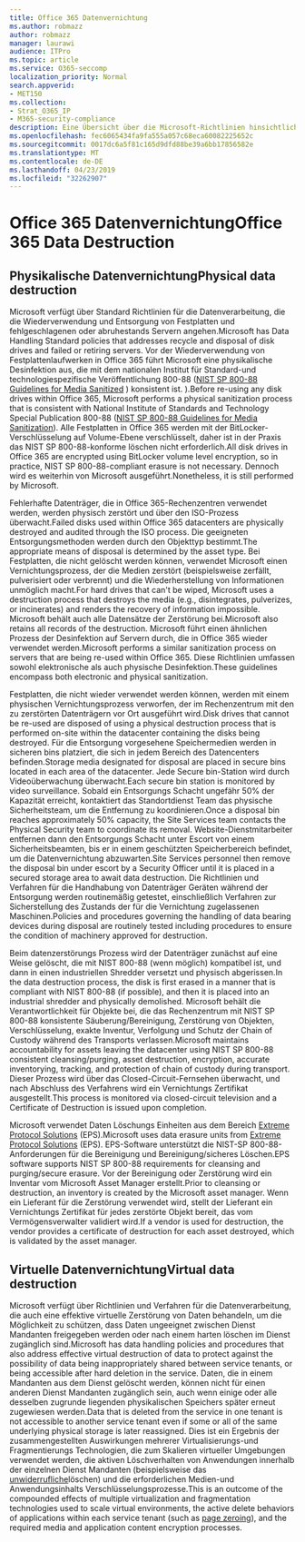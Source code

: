 ```yaml
---
title: Office 365 Datenvernichtung
ms.author: robmazz
author: robmazz
manager: laurawi
audience: ITPro
ms.topic: article
ms.service: O365-seccomp
localization_priority: Normal
search.appverid:
- MET150
ms.collection:
- Strat_O365_IP
- M365-security-compliance
description: Eine Übersicht über die Microsoft-Richtlinien hinsichtlich der Wiederverwendung, Beseitigung oder Zerstörung von Datenträgerlaufwerken und-Servern von Office 365 Datacenter.
ms.openlocfilehash: fec6065434fa9fa555a057c68eca60082225652c
ms.sourcegitcommit: 0017dc6a5f81c165d9dfd88be39a6bb17856582e
ms.translationtype: MT
ms.contentlocale: de-DE
ms.lasthandoff: 04/23/2019
ms.locfileid: "32262907"
---
```

# <a name="office-365-data-destruction"></a><span data-ttu-id="d26d0-103">Office 365 Datenvernichtung</span><span class="sxs-lookup"><span data-stu-id="d26d0-103">Office 365 Data Destruction</span></span>

## <a name="physical-data-destruction"></a><span data-ttu-id="d26d0-104">Physikalische Datenvernichtung</span><span class="sxs-lookup"><span data-stu-id="d26d0-104">Physical data destruction</span></span>

<span data-ttu-id="d26d0-105">Microsoft verfügt über Standard Richtlinien für die Datenverarbeitung, die die Wiederverwendung und Entsorgung von Festplatten und fehlgeschlagenen oder abruhestands Servern angehen.</span><span class="sxs-lookup"><span data-stu-id="d26d0-105">Microsoft has Data Handling Standard policies that addresses recycle and disposal of disk drives and failed or retiring servers.</span></span> <span data-ttu-id="d26d0-106">Vor der Wiederverwendung von Festplattenlaufwerken in Office 365 führt Microsoft eine physikalische Desinfektion aus, die mit dem nationalen Institut für Standard-und technologiespezifische Veröffentlichung 800-88 ([NIST SP 800-88 Guidelines for Media Sanitized](http://nvlpubs.nist.gov/nistpubs/SpecialPublications/NIST.SP.800-88r1.pdf) ) konsistent ist. ).</span><span class="sxs-lookup"><span data-stu-id="d26d0-106">Before re-using any disk drives within Office 365, Microsoft performs a physical sanitization process that is consistent with National Institute of Standards and Technology Special Publication 800-88 ([NIST SP 800-88 Guidelines for Media Sanitization](http://nvlpubs.nist.gov/nistpubs/SpecialPublications/NIST.SP.800-88r1.pdf)).</span></span> <span data-ttu-id="d26d0-107">Alle Festplatten in Office 365 werden mit der BitLocker-Verschlüsselung auf Volume-Ebene verschlüsselt, daher ist in der Praxis das NIST SP 800-88-konforme löschen nicht erforderlich.</span><span class="sxs-lookup"><span data-stu-id="d26d0-107">All disk drives in Office 365 are encrypted using BitLocker volume level encryption, so in practice, NIST SP 800-88-compliant erasure is not necessary.</span></span> <span data-ttu-id="d26d0-108">Dennoch wird es weiterhin von Microsoft ausgeführt.</span><span class="sxs-lookup"><span data-stu-id="d26d0-108">Nonetheless, it is still performed by Microsoft.</span></span>

<span data-ttu-id="d26d0-109">Fehlerhafte Datenträger, die in Office 365-Rechenzentren verwendet werden, werden physisch zerstört und über den ISO-Prozess überwacht.</span><span class="sxs-lookup"><span data-stu-id="d26d0-109">Failed disks used within Office 365 datacenters are physically destroyed and audited through the ISO process.</span></span> <span data-ttu-id="d26d0-110">Die geeigneten Entsorgungsmethoden werden durch den Objekttyp bestimmt.</span><span class="sxs-lookup"><span data-stu-id="d26d0-110">The appropriate means of disposal is determined by the asset type.</span></span> <span data-ttu-id="d26d0-111">Bei Festplatten, die nicht gelöscht werden können, verwendet Microsoft einen Vernichtungsprozess, der die Medien zerstört (beispielsweise zerfällt, pulverisiert oder verbrennt) und die Wiederherstellung von Informationen unmöglich macht.</span><span class="sxs-lookup"><span data-stu-id="d26d0-111">For hard drives that can't be wiped, Microsoft uses a destruction process that destroys the media (e.g., disintegrates, pulverizes, or incinerates) and renders the recovery of information impossible.</span></span> <span data-ttu-id="d26d0-112">Microsoft behält auch alle Datensätze der Zerstörung bei.</span><span class="sxs-lookup"><span data-stu-id="d26d0-112">Microsoft also retains all records of the destruction.</span></span> <span data-ttu-id="d26d0-113">Microsoft führt einen ähnlichen Prozess der Desinfektion auf Servern durch, die in Office 365 wieder verwendet werden.</span><span class="sxs-lookup"><span data-stu-id="d26d0-113">Microsoft performs a similar sanitization process on servers that are being re-used within Office 365.</span></span> <span data-ttu-id="d26d0-114">Diese Richtlinien umfassen sowohl elektronische als auch physische Desinfektion.</span><span class="sxs-lookup"><span data-stu-id="d26d0-114">These guidelines encompass both electronic and physical sanitization.</span></span>

<span data-ttu-id="d26d0-115">Festplatten, die nicht wieder verwendet werden können, werden mit einem physischen Vernichtungsprozess verworfen, der im Rechenzentrum mit den zu zerstörten Datenträgern vor Ort ausgeführt wird.</span><span class="sxs-lookup"><span data-stu-id="d26d0-115">Disk drives that cannot be re-used are disposed of using a physical destruction process that is performed on-site within the datacenter containing the disks being destroyed.</span></span> <span data-ttu-id="d26d0-116">Für die Entsorgung vorgesehene Speichermedien werden in sicheren bins platziert, die sich in jedem Bereich des Datencenters befinden.</span><span class="sxs-lookup"><span data-stu-id="d26d0-116">Storage media designated for disposal are placed in secure bins located in each area of the datacenter.</span></span> <span data-ttu-id="d26d0-117">Jede Secure bin-Station wird durch Videoüberwachung überwacht.</span><span class="sxs-lookup"><span data-stu-id="d26d0-117">Each secure bin station is monitored by video surveillance.</span></span> <span data-ttu-id="d26d0-118">Sobald ein Entsorgungs Schacht ungefähr 50% der Kapazität erreicht, kontaktiert das Standortdienst Team das physische Sicherheitsteam, um die Entfernung zu koordinieren.</span><span class="sxs-lookup"><span data-stu-id="d26d0-118">Once a disposal bin reaches approximately 50% capacity, the Site Services team contacts the Physical Security team to coordinate its removal.</span></span> <span data-ttu-id="d26d0-119">Website-Dienstmitarbeiter entfernen dann den Entsorgungs Schacht unter Escort von einem Sicherheitsbeamten, bis er in einem geschützten Speicherbereich befindet, um die Datenvernichtung abzuwarten.</span><span class="sxs-lookup"><span data-stu-id="d26d0-119">Site Services personnel then remove the disposal bin under escort by a Security Officer until it is placed in a secured storage area to await data destruction.</span></span> <span data-ttu-id="d26d0-120">Die Richtlinien und Verfahren für die Handhabung von Datenträger Geräten während der Entsorgung werden routinemäßig getestet, einschließlich Verfahren zur Sicherstellung des Zustands der für die Vernichtung zugelassenen Maschinen.</span><span class="sxs-lookup"><span data-stu-id="d26d0-120">Policies and procedures governing the handling of data bearing devices during disposal are routinely tested including procedures to ensure the condition of machinery approved for destruction.</span></span>

<span data-ttu-id="d26d0-121">Beim datenzerstörungs Prozess wird der Datenträger zunächst auf eine Weise gelöscht, die mit NIST 800-88 (wenn möglich) kompatibel ist, und dann in einen industriellen Shredder versetzt und physisch abgerissen.</span><span class="sxs-lookup"><span data-stu-id="d26d0-121">In the data destruction process, the disk is first erased in a manner that is compliant with NIST 800-88 (if possible), and then it is placed into an industrial shredder and physically demolished.</span></span> <span data-ttu-id="d26d0-122">Microsoft behält die Verantwortlichkeit für Objekte bei, die das Rechenzentrum mit NIST SP 800-88 konsistente Säuberung/Bereinigung, Zerstörung von Objekten, Verschlüsselung, exakte Inventur, Verfolgung und Schutz der Chain of Custody während des Transports verlassen.</span><span class="sxs-lookup"><span data-stu-id="d26d0-122">Microsoft maintains accountability for assets leaving the datacenter using NIST SP 800-88 consistent cleansing/purging, asset destruction, encryption, accurate inventorying, tracking, and protection of chain of custody during transport.</span></span> <span data-ttu-id="d26d0-123">Dieser Prozess wird über das Closed-Circuit-Fernsehen überwacht, und nach Abschluss des Verfahrens wird ein Vernichtungs Zertifikat ausgestellt.</span><span class="sxs-lookup"><span data-stu-id="d26d0-123">This process is monitored via closed-circuit television and a Certificate of Destruction is issued upon completion.</span></span>

<span data-ttu-id="d26d0-124">Microsoft verwendet Daten Löschungs Einheiten aus dem Bereich [Extreme Protocol Solutions](http://www.enterprisedataerasure.com/) (EPS).</span><span class="sxs-lookup"><span data-stu-id="d26d0-124">Microsoft uses data erasure units from [Extreme Protocol Solutions](http://www.enterprisedataerasure.com/) (EPS).</span></span> <span data-ttu-id="d26d0-125">EPS-Software unterstützt die NIST-SP 800-88-Anforderungen für die Bereinigung und Bereinigung/sicheres Löschen.</span><span class="sxs-lookup"><span data-stu-id="d26d0-125">EPS software supports NIST SP 800-88 requirements for cleansing and purging/secure erasure.</span></span> <span data-ttu-id="d26d0-126">Vor der Bereinigung oder Zerstörung wird ein Inventar vom Microsoft Asset Manager erstellt.</span><span class="sxs-lookup"><span data-stu-id="d26d0-126">Prior to cleansing or destruction, an inventory is created by the Microsoft asset manager.</span></span> <span data-ttu-id="d26d0-127">Wenn ein Lieferant für die Zerstörung verwendet wird, stellt der Lieferant ein Vernichtungs Zertifikat für jedes zerstörte Objekt bereit, das vom Vermögensverwalter validiert wird.</span><span class="sxs-lookup"><span data-stu-id="d26d0-127">If a vendor is used for destruction, the vendor provides a certificate of destruction for each asset destroyed, which is validated by the asset manager.</span></span>

## <a name="virtual-data-destruction"></a><span data-ttu-id="d26d0-128">Virtuelle Datenvernichtung</span><span class="sxs-lookup"><span data-stu-id="d26d0-128">Virtual data destruction</span></span>

<span data-ttu-id="d26d0-129">Microsoft verfügt über Richtlinien und Verfahren für die Datenverarbeitung, die auch eine effektive virtuelle Zerstörung von Daten behandeln, um die Möglichkeit zu schützen, dass Daten ungeeignet zwischen Dienst Mandanten freigegeben werden oder nach einem harten löschen im Dienst zugänglich sind.</span><span class="sxs-lookup"><span data-stu-id="d26d0-129">Microsoft has data handling policies and procedures that also address effective virtual destruction of data to protect against the possibility of data being inappropriately shared between service tenants, or being accessible after hard deletion in the service.</span></span> <span data-ttu-id="d26d0-130">Daten, die in einem Mandanten aus dem Dienst gelöscht werden, können nicht für einen anderen Dienst Mandanten zugänglich sein, auch wenn einige oder alle desselben zugrunde liegenden physikalischen Speichers später erneut zugewiesen werden.</span><span class="sxs-lookup"><span data-stu-id="d26d0-130">Data that is deleted from the service in one tenant is not accessible to another service tenant even if some or all of the same underlying physical storage is later reassigned.</span></span> <span data-ttu-id="d26d0-131">Dies ist ein Ergebnis der zusammengestellten Auswirkungen mehrerer Virtualisierungs-und Fragmentierungs Technologien, die zum Skalieren virtueller Umgebungen verwendet werden, die aktiven Löschverhalten von Anwendungen innerhalb der einzelnen Dienst Mandanten (beispielsweise das [unwiderrufliche](https://docs.microsoft.com/office365/securitycompliance/office-365-exchange-online-data-deletion#page-zeroing)löschen) und die erforderlichen Medien-und Anwendungsinhalts Verschlüsselungsprozesse.</span><span class="sxs-lookup"><span data-stu-id="d26d0-131">This is an outcome of the compounded effects of multiple virtualization and fragmentation technologies used to scale virtual environments, the active delete behaviors of applications within each service tenant (such as [page zeroing](https://docs.microsoft.com/office365/securitycompliance/office-365-exchange-online-data-deletion#page-zeroing)), and the required media and application content encryption processes.</span></span>
